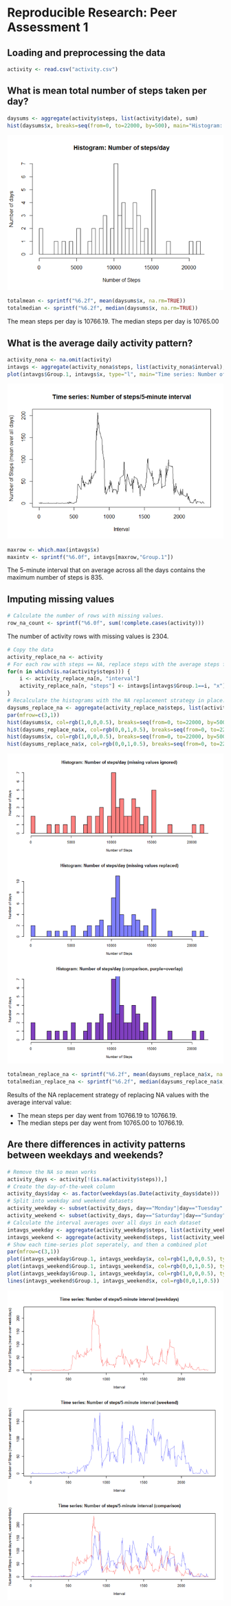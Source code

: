 # Reproducible Research: Peer Assessment 1


## Loading and preprocessing the data

```r
activity <- read.csv("activity.csv")
```

## What is mean total number of steps taken per day?

```r
daysums <- aggregate(activity$steps, list(activity$date), sum)
hist(daysums$x, breaks=seq(from=0, to=22000, by=500), main="Histogram: Number of steps/day", xlab="Number of Steps", ylab="Number of days")
```

![](PA1_template_files/figure-html/unnamed-chunk-2-1.png) 

```r
totalmean <- sprintf("%6.2f", mean(daysums$x, na.rm=TRUE))
totalmedian <- sprintf("%6.2f", median(daysums$x, na.rm=TRUE))
```
The mean steps per day is 10766.19.
The median steps per day is 10765.00

## What is the average daily activity pattern?

```r
activity_nona <- na.omit(activity)
intavgs <- aggregate(activity_nona$steps, list(activity_nona$interval), mean)
plot(intavgs$Group.1, intavgs$x, type="l", main="Time series: Number of steps/5-minute interval", xlab="Interval", ylab="Number of Steps (mean over all days)")
```

![](PA1_template_files/figure-html/unnamed-chunk-3-1.png) 

```r
maxrow <- which.max(intavgs$x)
maxintv <- sprintf("%6.0f", intavgs[maxrow,"Group.1"])
```
The 5-minute interval that on average across all the days contains the maximum number of steps is    835.

## Imputing missing values

```r
# Calculate the number of rows with missing values.
row_na_count <- sprintf("%6.0f", sum(!complete.cases(activity)))
```
The number of activity rows with missing values is   2304.


```r
# Copy the data
activity_replace_na <- activity
# For each row with steps == NA, replace steps with the average steps for that interval.
for(n in which(is.na(activity$steps))) {
    i <- activity_replace_na[n, "interval"]
    activity_replace_na[n, "steps"] <- intavgs[intavgs$Group.1==i, "x"]
}
# Recalculate the histograms with the NA replacement strategy in place.
daysums_replace_na <- aggregate(activity_replace_na$steps, list(activity_replace_na$date), sum)
par(mfrow=c(3,1))
hist(daysums$x, col=rgb(1,0,0,0.5), breaks=seq(from=0, to=22000, by=500), main="Histogram: Number of steps/day (missing values ignored)", xlab="Number of Steps", ylab="Number of days")
hist(daysums_replace_na$x, col=rgb(0,0,1,0.5), breaks=seq(from=0, to=22000, by=500), main="Histogram: Number of steps/day (missing values replaced)", xlab="Number of Steps", ylab="Number of days")
hist(daysums$x, col=rgb(1,0,0,0.5), breaks=seq(from=0, to=22000, by=500), main="Histogram: Number of steps/day (comparison, purple=overlap)", xlab="Number of Steps", ylab="Number of days")
hist(daysums_replace_na$x, col=rgb(0,0,1,0.5), breaks=seq(from=0, to=22000, by=500), add=T)
```

![](PA1_template_files/figure-html/unnamed-chunk-5-1.png) 

```r
totalmean_replace_na <- sprintf("%6.2f", mean(daysums_replace_na$x, na.rm=TRUE))
totalmedian_replace_na <- sprintf("%6.2f", median(daysums_replace_na$x, na.rm=TRUE))
```

Results of the NA replacement strategy of replacing NA values with the average interval value:

- The mean steps per day went from 10766.19 to 10766.19.
- The median steps per day went from 10765.00 to 10766.19.


## Are there differences in activity patterns between weekdays and weekends?

```r
# Remove the NA so mean works
activity_days <- activity[!(is.na(activity$steps)),]
# Create the day-of-the-week column
activity_days$day <- as.factor(weekdays(as.Date(activity_days$date)))
# Split into weekday and weekend datasets
activity_weekday <- subset(activity_days, day=="Monday"|day=="Tuesday"|day=="Wednesday"|day=="Thursday"|day=="Friday")
activity_weekend <- subset(activity_days, day=="Saturday"|day=="Sunday")
# Calculate the interval averages over all days in each dataset
intavgs_weekday <- aggregate(activity_weekday$steps, list(activity_weekday$interval), mean)
intavgs_weekend <- aggregate(activity_weekend$steps, list(activity_weekend$interval), mean)
# Show each time-series plot seperately, and then a combined plot
par(mfrow=c(3,1))
plot(intavgs_weekday$Group.1, intavgs_weekday$x, col=rgb(1,0,0,0.5), type="l", main="Time series: Number of steps/5-minute interval (weekdays)", xlab="Interval", ylab="Number of Steps (mean over weekdays)")
plot(intavgs_weekend$Group.1, intavgs_weekend$x, col=rgb(0,0,1,0.5), type="l", main="Time series: Number of steps/5-minute interval (weekend)", xlab="Interval", ylab="Number of Steps (mean over weekend days)")
plot(intavgs_weekday$Group.1, intavgs_weekday$x, col=rgb(1,0,0,0.5), type="l", main="Time series: Number of steps/5-minute interval (comparison)", xlab="Interval", ylab="Number of Steps (weekdays=red, weekend=blue)")
lines(intavgs_weekend$Group.1, intavgs_weekend$x, col=rgb(0,0,1,0.5))
```

![](PA1_template_files/figure-html/unnamed-chunk-6-1.png) 

